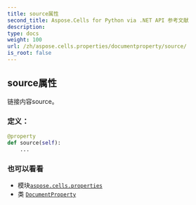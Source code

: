 ```yaml
---
title: source属性
second_title: Aspose.Cells for Python via .NET API 参考文献
description:
type: docs
weight: 100
url: /zh/aspose.cells.properties/documentproperty/source/
is_root: false
---
```

## source属性

链接内容source。
### 定义：
```python
@property
def source(self):
    ...
```

### 也可以看看
* 模块[`aspose.cells.properties`](../../)
* 类 [`DocumentProperty`](/cells/python-net/zh/aspose.cells.properties/documentproperty)
